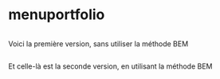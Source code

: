 # menuportfolio
<a href="https://zupimages.net/viewer.php?id=20/33/3ayy.png"><img src="https://zupimages.net/up/20/33/3ayy.png" alt="" /></a>

Voici la première version, sans utiliser la méthode BEM

<a href="https://zupimages.net/viewer.php?id=20/33/vojo.png"><img src="https://zupimages.net/up/20/33/vojo.png" alt="" /></a>

Et celle-là est la seconde version, en utilisant la méthode BEM
